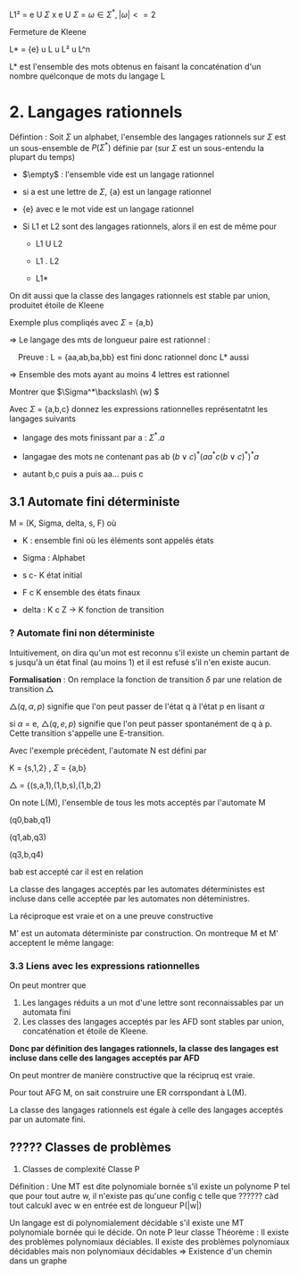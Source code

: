 L1² = e U $\Sigma$ x e U $\Sigma$
    = $\omega \in \Sigma ^*,|\omega |<= 2$

Fermeture de Kleene

L\* =  {e} u L u L² u L^n

L* est l'ensemble des mots obtenus en faisant la concaténation d'un nombre quelconque de mots du langage L

# 2. Langages rationnels

Défintion : Soit $\Sigma$ un alphabet, l'ensemble des langages rationnels sur $\Sigma$ est un sous-ensemble de $P(\Sigma^*)$ définie par (sur $\Sigma$ est un sous-entendu la plupart du temps)

* $\empty$ : l'ensemble vide est un langage rationnel

* si a est une lettre de $\Sigma$, {a} est un langage rationnel

* {e} avec e le mot vide est un langage rationnel

* Si L1 et L2 sont des langages rationnels, alors il en est de même pour
  
  * L1 U L2
  
  * L1 . L2
  
  * L1*

On dit aussi que la classe des langages rationnels est stable par union, produitet étoile de Kleene

Exemple plus compliqés avec $\Sigma$ = {a,b}

=> Le langage des mts de longueur paire est rationnel : 

    Preuve : L = {aa,ab,ba,bb} est fini donc rationnel donc L* aussi

=> Ensemble des mots ayant au moins 4 lettres est rationnel

Montrer que $\Sigma^*\backslash\ (w) $

Avec $\Sigma$ = {a,b,c} donnez les expressions rationnelles représentatnt les langages suivants

* langage des mots finissant par a : $\Sigma^*.a$

* langagae des mots ne contenant pas ab $(b \lor c)^*(aa^*c(b\lor c)^*)^*a$

* autant b,c puis a puis aa... puis c 

## 3.1 Automate fini déterministe

M = (K, Sigma, delta, s, F) où

* K : ensemble fini où les éléments sont appelés états

* Sigma : Alphabet

* s c- K état initial

* F c K ensemble des états finaux

* delta : K c Z -> K fonction de transition

### ? Automate fini non déterministe

Intuitivement, on dira qu'un mot est reconnu s'il existe un chemin partant de s jusqu'à un état final (au moins 1) et il est refusé s'il n'en existe aucun.

**Formalisation** : On remplace la fonction de transition $\delta$ par une relation de transition $\triangle$ 

$\triangle(q,\alpha,p)$ signifie que l'on peut passer de l'état q à l'état p en lisant $\alpha$

si $\alpha$ = e, $\triangle(q,e,p)$ signifie que l'on peut passer spontanément de q à p.  Cette transition s'appelle une E-transition.

Avec l'exemple précédent, l'automate N est défini par 

K = {s,1,2} , $\Sigma$ = {a,b}

$\triangle$ = {(s,a,1),(1,b,s),(1,b,2)

On note L(M), l'ensemble de tous les mots acceptés par l'automate M

(q0,bab,q1)

(q1,ab,q3)

(q3,b,q4)

bab est accepté car il est en relation 

La classe des langages acceptés par les automates déterministes est incluse dans celle acceptée par les automates non déteministres.

La réciproque est vraie et on a une preuve constructive

M' est un automata déterministe par construction. On montreque M et M' acceptent le même langage:

### 3.3 Liens avec les expressions rationnelles

On peut montrer que 

1) Les langages réduits a un mot d'une lettre sont reconnaissables par un automata fini
2) Les classes des langages acceptés par les AFD sont stables par union, concaténation et étoile de Kleene.

**Donc par définition des langages rationnels, la classe des langages est incluse dans celle des langages acceptés par AFD**

On peut montrer de manière constructive que la récipruq est vraie.

Pour tout AFG M, on sait construire une ER corrspondant à L(M).

La classe des langages rationnels est égale à celle des langages acceptés par un automate fini. 

## ????? Classes de problèmes
1) Classes de complexité
Classe P

Définition : Une MT est dite polynomiale bornée s'il existe un polynome P tel que pour tout autre w, il n'existe pas qu'une config c telle que ?????? càd tout calcukl avec w en entrée est de longueur P(|w|)

Un langage est di polynomialement décidable s'il existe une MT polynomiale bornée qui le décide. On note P leur classe
Théorème : Il existe des problèmes polynomiaux déciables.
Il existe des problèmes polynomiaux décidables mais non polynomiaux décidables
=> Existence d'un chemin dans un graphe


